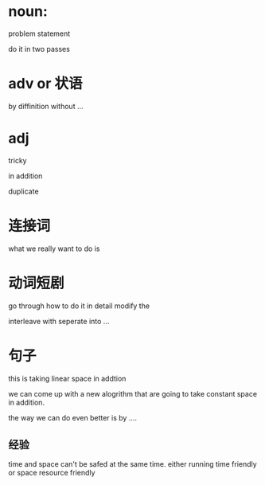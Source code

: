 # noun:
problem statement


do it in two passes




# adv or 状语
by diffinition
without ...


# adj
tricky

in addition

duplicate



# 连接词

what we really want to do is 


# 动词短剧
go through how to do it in detail
modify the 


interleave with   seperate into ...


# 句子
this is taking linear space in addtion 

we can come up with a new alogrithm that are going to take constant space in addition.

the way we can do even better is by ....

## 经验
time and space can't be safed at the same time.
either running time friendly or space resource friendly
